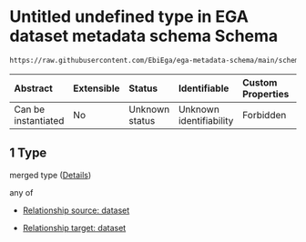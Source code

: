 # Untitled undefined type in EGA dataset metadata schema Schema

```txt
https://raw.githubusercontent.com/EbiEga/ega-metadata-schema/main/schemas/EGA.dataset.json#/properties/datasetRelationships/items/allOf/1/anyOf/1/allOf/1
```



| Abstract            | Extensible | Status         | Identifiable            | Custom Properties | Additional Properties | Access Restrictions | Defined In                                                                     |
| :------------------ | :--------- | :------------- | :---------------------- | :---------------- | :-------------------- | :------------------ | :----------------------------------------------------------------------------- |
| Can be instantiated | No         | Unknown status | Unknown identifiability | Forbidden         | Allowed               | none                | [EGA.dataset.json\*](../../../schemas/EGA.dataset.json "open original schema") |

## 1 Type

merged type ([Details](ega-5-properties-dataset-relationships-items-allof-relationship-constraints-for-a-dataset-anyof-allowed-relationships-of-type-groupedwith-isafter-sameas-optional-ones-allof-1.md))

any of

*   [Relationship source: dataset](ega-4-defs-relationship-source-dataset.md "check type definition")

*   [Relationship target: dataset](ega-4-defs-relationship-target-dataset.md "check type definition")

